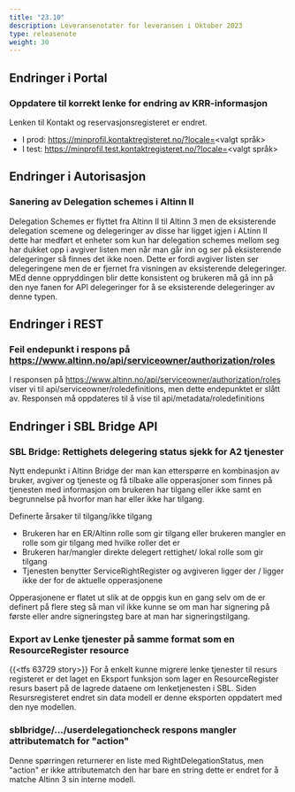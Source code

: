 ```yaml
---
title: "23.10"
description: Leveransenotater for leveransen i Oktober 2023
type: releasenote
weight: 30
---
```


## Endringer i Portal

### Oppdatere til korrekt lenke for endring av KRR-informasjon

Lenken til Kontakt og reservasjonsregisteret er endret.

* I prod: https://minprofil.kontaktregisteret.no/?locale=<valgt språk>
* I test: https://minprofil.test.kontaktregisteret.no/?locale=<valgt språk>

## Endringer i Autorisasjon

### Sanering av Delegation schemes i Altinn II

Delegation Schemes er flyttet fra Altinn II til Altinn 3 men de eksisterende delegation scemene og delegeringer av disse har ligget igjen i ALtinn II dette har medført et enheter som kun har delegation schemes mellom seg har dukket opp i avgiver listen men når man går inn og ser på eksisterende delegeringer så finnes det ikke noen. Dette er fordi avgiver listen ser delegeringene men de er fjernet fra visningen av eksisterende delegeringer. MEd denne oppryddingen blir dette konsistent og brukeren må gå inn på den nye fanen for API delegeringer for å se eksisterende delegeringer av denne typen.

## Endringer i REST

### Feil endepunkt i respons på https://www.altinn.no/api/serviceowner/authorization/roles

I responsen på https://www.altinn.no/api/serviceowner/authorization/roles viser vi til api/serviceowner/roledefinitions, men dette endepunktet er slått av. Responsen må oppdateres til å vise til api/metadata/roledefinitions

## Endringer i SBL Bridge API

### SBL Bridge: Rettighets delegering  status sjekk for A2 tjenester

Nytt endepunkt i Altinn Bridge der man kan etterspørre en kombinasjon av bruker, avgiver og tjeneste og få tilbake alle opperasjoner som finnes på tjenesten med informasjon om brukeren har tilgang eller ikke samt en begrunnelse på hvorfor man har eller ikke har tilgang.
	
Definerte årsaker til tilgang/ikke tilgang
* Brukeren har en ER/Altinn rolle som gir tilgang eller brukeren mangler en rolle som gir tilgang med hvilke roller det er
* Brukeren har/mangler direkte delegert rettighet/ lokal rolle som gir tilgang
* Tjenesten benytter ServiceRightRegister og avgiveren ligger der / ligger ikke der for de aktuelle opperasjonene
	
Opperasjonene er flatet ut slik at de oppgis kun en gang selv om de er definert på flere steg så man vil ikke kunne se om man har signering på første eller andre signeringsteg bare at man har signeringstilgang.

### Export av Lenke tjenester på samme format som en ResourceRegister resource

{{<tfs 63729 story>}} For å enkelt kunne migrere lenke tjenester til resurs registeret er det laget en Eksport funksjon som lager en ResourceRegister resurs basert på de lagrede dataene om lenketjenesten i SBL. Siden Resursregisteret endret sin data modell er denne eksporten oppdatert med den nye modellen.
	
### sblbridge/.../userdelegationcheck respons mangler attributematch for "action"

Denne spørringen returnerer en liste med RightDelegationStatus, men "action" er ikke attributematch den har bare en string dette er endret for å matche Altinn 3 sin interne modell.
 
